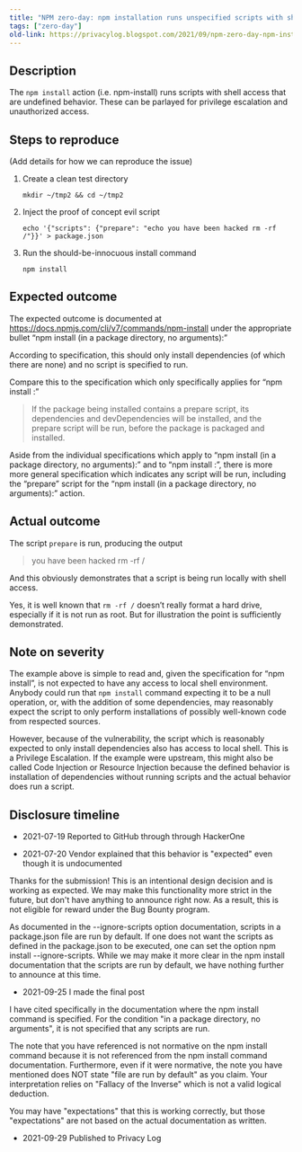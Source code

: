 ```yaml
---
title: "NPM zero-day: npm installation runs unspecified scripts with shell access"
tags: ["zero-day"]
old-link: https://privacylog.blogspot.com/2021/09/npm-zero-day-npm-installation-runs.html
---
```


## Description

The `npm install` action (i.e. npm-install) runs scripts  with shell access that are undefined behavior. These can be parlayed for privilege escalation and unauthorized access.

## Steps to reproduce

(Add details for how we can reproduce the issue)

1. Create a clean test directory

   ```shell
   mkdir ~/tmp2 && cd ~/tmp2
   ```

2. Inject the proof of concept evil script

   ```shell
   echo '{"scripts": {"prepare": "echo you have been hacked rm -rf /"}}' > package.json
   ```

3. Run the should-be-innocuous install command

   ```shell
   npm install
   ```

## Expected outcome

The expected outcome is documented at <https://docs.npmjs.com/cli/v7/commands/npm-install> under the appropriate bullet “npm install (in a package directory, no arguments):”

According to specification, this should only install dependencies (of which there are none) and no script is specified to run.

Compare this to the specification which only specifically applies for “npm install :”

> If the package being installed contains a prepare script, its dependencies and devDependencies will be installed, and the prepare script will be run, before the package is packaged and installed.

Aside from the individual specifications which apply to “npm install  (in a package directory, no arguments):” and to “npm install :”, there is more more general specification which indicates any script  will be run, including the “prepare” script for the “npm install (in a  package directory, no arguments):” action.

## Actual outcome

The script `prepare` is run, producing the output

> you have been hacked rm -rf /

And this obviously demonstrates that a script is being run locally with shell access.

Yes, it is well known that `rm -rf /` doesn’t really  format a hard drive, especially if it is not run as root. But for  illustration the point is sufficiently demonstrated.

## Note on severity

The example above is simple to read and, given the specification for  “npm install”, is not expected to have any access to local shell  environment. Anybody could run that `npm install` command  expecting it to be a null operation, or, with the addition of some  dependencies, may reasonably expect the script to only perform  installations of possibly well-known code from respected sources.

However, because of the vulnerability, the script which is reasonably expected to only install dependencies also has access to local shell.  This is a Privilege Escalation. If the example were upstream, this might also be called Code Injection or Resource Injection because the defined behavior is installation of dependencies without running scripts and  the actual behavior does run a script.

## Disclosure timeline

- 2021-07-19 Reported to GitHub through through HackerOne

- 2021-07-20 Vendor explained that this behavior is "expected" even though it is undocumented

Thanks for the submission! This is an intentional design  decision and is working as expected. We may make this functionality more strict in the future, but don't have anything to announce right now. As a result, this is not eligible for reward under the Bug Bounty program.

As documented in the --ignore-scripts option documentation, scripts in a  package.json file are run by default. If one does not want the scripts  as defined in the package.json to be executed, one can set the option  npm install --ignore-scripts. While we may make it more clear in the npm install documentation that the scripts are run by default, we have  nothing further to announce at this time.

- 2021-09-25 I made the final post

I have cited specifically in the documentation where the npm  install command is specified. For the condition "in a package directory, no arguments", it is not specified that any scripts are run.

The note that you have referenced is not normative on the npm install  command because it is not referenced from the npm install command  documentation. Furthermore, even if it were normative, the note you have mentioned does NOT state "file are run by default" as you claim. Your  interpretation relies on "Fallacy of the Inverse" which is not a valid  logical deduction.

You may have "expectations"  that this is working correctly, but those "expectations" are not based  on the actual documentation as written.

- 2021-09-29 Published to Privacy Log
